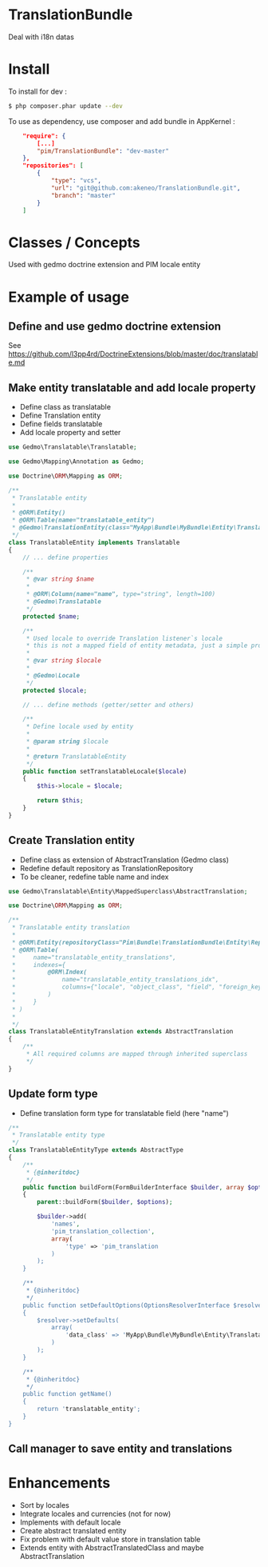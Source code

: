 TranslationBundle
=================

Deal with i18n datas

Install
=======
To install for dev :

```bash
$ php composer.phar update --dev
```

To use as dependency, use composer and add bundle in AppKernel :

```json
    "require": {
        [...]
        "pim/TranslationBundle": "dev-master"
    },
    "repositories": [
        {
            "type": "vcs",
            "url": "git@github.com:akeneo/TranslationBundle.git",
            "branch": "master"
        }
    ]
```


Classes / Concepts
==================
Used with gedmo doctrine extension and PIM locale entity

Example of usage
================

Define and use gedmo doctrine extension
---------------------------------------
See https://github.com/l3pp4rd/DoctrineExtensions/blob/master/doc/translatable.md

Make entity translatable and add locale property
------------------------------------------------
- Define class as translatable
- Define Translation entity
- Define fields translatable
- Add locale property and setter

```php
use Gedmo\Translatable\Translatable;

use Gedmo\Mapping\Annotation as Gedmo;

use Doctrine\ORM\Mapping as ORM;

/**
 * Translatable entity
 *
 * @ORM\Entity()
 * @ORM\Table(name="translatable_entity")
 * @Gedmo\TranslationEntity(class="MyApp\Bundle\MyBundle\Entity\TranslatableEntityTranslation")
 */
class TranslatableEntity implements Translatable
{
    // ... define properties

    /**
     * @var string $name
     *
     * @ORM\Column(name="name", type="string", length=100)
     * @Gedmo\Translatable
     */
    protected $name;

    /**
     * Used locale to override Translation listener`s locale
     * this is not a mapped field of entity metadata, just a simple property
     *
     * @var string $locale
     *
     * @Gedmo\Locale
     */
    protected $locale;

    // ... define methods (getter/setter and others)

    /**
     * Define locale used by entity
     *
     * @param string $locale
     *
     * @return TranslatableEntity
     */
    public function setTranslatableLocale($locale)
    {
        $this->locale = $locale;

        return $this;
    }
}
```

Create Translation entity
-------------------------
- Define class as extension of AbstractTranslation (Gedmo class)
- Redefine default repository as TranslationRepository
- To be cleaner, redefine table name and index

```php
use Gedmo\Translatable\Entity\MappedSuperclass\AbstractTranslation;

use Doctrine\ORM\Mapping as ORM;

/**
 * Translatable entity translation
 *
 * @ORM\Entity(repositoryClass="Pim\Bundle\TranslationBundle\Entity\Repository\TranslationRepository")
 * @ORM\Table(
 *     name="translatable_entity_translations",
 *     indexes={
 *         @ORM\Index(
 *             name="translatable_entity_translations_idx",
 *             columns={"locale", "object_class", "field", "foreign_key"}
 *         )
 *     }
 * )
 *
 */
class TranslatableEntityTranslation extends AbstractTranslation
{
    /**
     * All required columns are mapped through inherited superclass
     */
}

```


Update form type
----------------
- Define translation form type for translatable field (here "name")

```php
/**
 * Translatable entity type
 */
class TranslatableEntityType extends AbstractType
{
    /**
     * {@inheritdoc}
     */
    public function buildForm(FormBuilderInterface $builder, array $options)
    {
        parent::buildForm($builder, $options);

        $builder->add(
            'names',
            'pim_translation_collection',
            array(
                'type' => 'pim_translation
            )
        );
    }

    /**
     * {@inheritdoc}
     */
    public function setDefaultOptions(OptionsResolverInterface $resolver)
    {
        $resolver->setDefaults(
            array(
                'data_class' => 'MyApp\Bundle\MyBundle\Entity\TranslatableEntity'
            )
        );
    }

    /**
     * {@inheritdoc}
     */
    public function getName()
    {
        return 'translatable_entity';
    }
}
```

Call manager to save entity and translations
--------------------------------------------



Enhancements
============

- Sort by locales
- Integrate locales and currencies (not for now)
- Implements with default locale
- Create abstract translated entity
- Fix problem with default value store in translation table
- Extends entity with AbstractTranslatedClass and maybe AbstractTranslation
